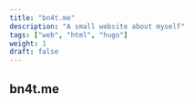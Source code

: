 ```yaml
---
title: "bn4t.me"
description: "A small website about myself"
tags: ["web", "html", "hugo"]
weight: 1
draft: false
---
```


## bn4t.me
